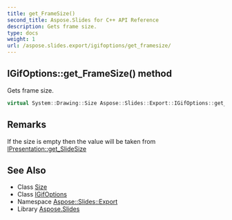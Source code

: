 ```yaml
---
title: get_FrameSize()
second_title: Aspose.Slides for C++ API Reference
description: Gets frame size.
type: docs
weight: 1
url: /aspose.slides.export/igifoptions/get_framesize/
---
```

## IGifOptions::get_FrameSize() method


Gets frame size.

```cpp
virtual System::Drawing::Size Aspose::Slides::Export::IGifOptions::get_FrameSize()=0
```

## Remarks


If the size is empty then the value will be taken from [IPresentation::get_SlideSize](../../../aspose.slides/ipresentation/get_slidesize/)
## See Also

* Class [Size](../../../system.drawing/size/)
* Class [IGifOptions](../)
* Namespace [Aspose::Slides::Export](../../)
* Library [Aspose.Slides](../../../)